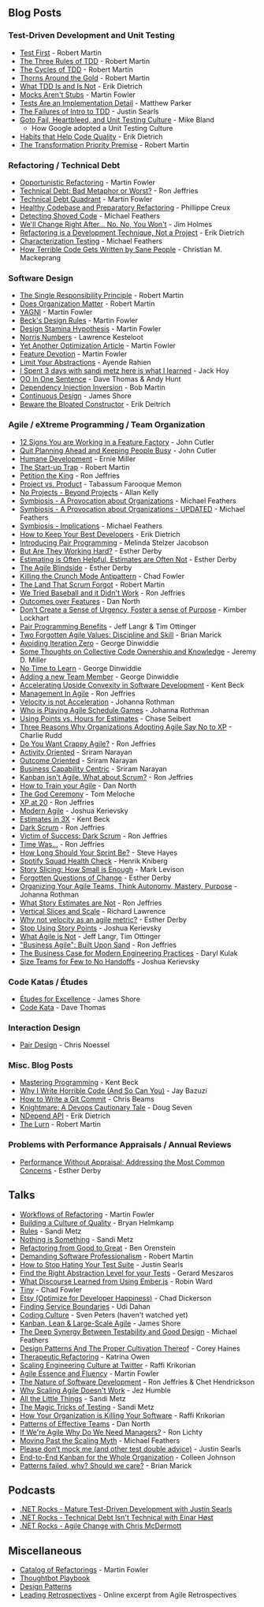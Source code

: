 ## Blog Posts
<a name="#blog-posts"></a>
### Test-Driven Development and Unit Testing

* [Test First](https://blog.8thlight.com/uncle-bob/2013/09/23/Test-first.html) - Robert Martin
* [The Three Rules of TDD](http://butunclebob.com/ArticleS.UncleBob.TheThreeRulesOfTdd) - Robert Martin
* [The Cycles of TDD](http://blog.cleancoder.com/uncle-bob/2014/12/17/TheCyclesOfTDD.html) - Robert Martin
* [Thorns Around the Gold](http://blog.cleancoder.com/uncle-bob/2014/11/19/GoingForTheGold.html) - Robert Martin
* [What TDD Is and Is Not](http://www.daedtech.com/what-tdd-is-and-is-not) - Erik Dietrich
* [Mocks Aren't Stubs](http://martinfowler.com/articles/mocksArentStubs.html) - Martin Fowler
* [Tests Are an Implementation Detail](https://content.pivotal.io/blog/tests-are-an-implementation-detail) - Matthew Parker
* [The Failures of Intro to TDD](http://blog.testdouble.com/posts/2014-01-25-the-failures-of-intro-to-tdd.html) - Justin Searls
* [Goto Fail, Heartbleed, and Unit Testing Culture](http://martinfowler.com/articles/testing-culture.html) - Mike Bland 
  * How Google adopted a Unit Testing Culture
* [Habits that Help Code Quality](http://www.daedtech.com/habits-that-help-code-quality/) - Erik Dietrich
* [The Transformation Priority Premise](https://8thlight.com/blog/uncle-bob/2013/05/27/TheTransformationPriorityPremise.html) - Robert Martin

### Refactoring / Technical Debt

* [Opportunistic Refactoring](http://martinfowler.com/bliki/OpportunisticRefactoring.html) - Martin Fowler
* [Technical Debt: Bad Metaphor or Worst?](http://ronjeffries.com/articles/015-11/tech-debt/) - Ron Jeffries
* [Technical Debt Quadrant](http://martinfowler.com/bliki/TechnicalDebtQuadrant.html) - Martin Fowler
* [Healthy Codebase and Preparatory Refactoring](http://brewhouse.io/blog/2014/11/10/healthy-codebase-and-preparatory-refactoring.html) - Phillippe Creux
* [Detecting Shoved Code](https://michaelfeathers.silvrback.com/detecting-shoved-code) - Michael Feathers
* [We'll Change Right After... No. No, You Won't](http://frazzleddad.blogspot.com/2016/05/well-change-right-after-no-no-you-wont.html) - Jim Holmes
* [Refactoring is a Development Technique, Not a Project](https://blog.ndepend.com/refactoring-is-a-development-technique-not-a-project/) - Erik Dietrich
* [Characterization Testing](https://michaelfeathers.silvrback.com/characterization-testing) - Michael Feathers
* [How Terrible Code Gets Written by Sane People](https://ponyfoo.com/articles/terrible-code-sane-people) - Christian M. Mackeprang

### Software Design

* [The Single Responsibility Principle](https://blog.8thlight.com/uncle-bob/2014/05/08/SingleReponsibilityPrinciple.html) - Robert Martin
* [Does Organization Matter](http://blog.cleancoder.com/uncle-bob/2015/04/15/DoesOrganizationMatter.html) - Robert Martin
* [YAGNI](http://martinfowler.com/bliki/Yagni.html) - Martin Fowler
* [Beck's Design Rules](http://martinfowler.com/bliki/BeckDesignRules.html) - Martin Fowler
* [Design Stamina Hypothesis](http://martinfowler.com/bliki/DesignStaminaHypothesis.html) - Martin Fowler
* [Norris Numbers](http://www.teamten.com/lawrence/writings/norris-numbers.html) - Lawrence Kesteloot
* [Yet Another Optimization Article](http://martinfowler.com/ieeeSoftware/yetOptimization.pdf) - Martin Fowler
* [Feature Devotion](http://martinfowler.com/bliki/FeatureDevotion.html) - Martin Fowler
* [Limit Your Abstractions](https://ayende.com/blog/154209/limit-your-abstractions-refactoring-toward-reduced-abstractions) - Ayende Rahien 
* [I Spent 3 days with sandi metz here is what I learned](http://red-badger.com/blog/2014/08/20/i-spent-3-days-with-sandi-metz-heres-what-i-learned/) - Jack Hoy
* [OO In One Sentence](https://media.pragprog.com/articles/may_04_oo1.pdf) - Dave Thomas & Andy Hunt
* [Dependency Injection Inversion](https://sites.google.com/site/unclebobconsultingllc/blogs-by-robert-martin/dependency-injection-inversion) - Bob Martin
* [Continuous Design](http://www.martinfowler.com/ieeeSoftware/continuousDesign.pdf) - James Shore
* [Beware the Bloated Constructor](http://www.daedtech.com/beware-the-bloated-constructor/) - Erik Deitrich


### Agile / eXtreme Programming / Team Organization
<a name="#agile-posts"></a>

* [12 Signs You are Working in a Feature Factory](https://hackernoon.com/12-signs-youre-working-in-a-feature-factory-44a5b938d6a2#.grgum09ux) - John Cutler
* [Quit Planning Ahead and Keeping People Busy](https://medium.com/@johnpcutler/quit-planning-ahead-and-keeping-people-busy-937e74d5a1fb#.1fxwthgx8) - John Cutler
* [Humane Development](https://ernie.io/2014/12/17/humane-development/) - Ernie Miller
* [The Start-up Trap](http://blog.8thlight.com/uncle-bob/2013/03/05/TheStartUpTrap.html) - Robert Martin
* [Petition the King](http://ronjeffries.com/xprog/articles/petitiontheking/) - Ron Jeffries
* [Project vs. Product](https://www.thoughtworks.com/insights/blog/project-vs-product) - Tabassum Farooque Memon
* [No Projects - Beyond Projects](https://www.infoq.com/articles/kelly-beyond-projects) - Allan Kelly
* [Symbiosis - A Provocation about Organizations](https://drive.google.com/file/d/0B8ZX1RoWHuiJRnppcERLNjdSV00/view) - Michael Feathers
* [Symbiosis - A Provocation about Organizations - UPDATED](http://www.r7krecon.com/#!provocation/gfqa5) - Michael Feathers
* [Symbiosis - Implications](http://www.r7krecon.com/#!implications/t2tbw) - Michael Feathers
* [How to Keep Your Best Developers](http://www.daedtech.com/how-to-keep-your-best-programmers) - Erik Dietrich
* [Introducing Pair Programming](http://www.infoq.com/articles/introducing-pair-programming) - Melinda Stelzer Jacobson
* [But Are They Working Hard?](http://www.estherderby.com/2012/02/but-are-they-working-hard.html) - Esther Derby
* [Estimating is Often Helpful, Estimates are Often Not](http://www.estherderby.com/2012/03/estimating-is-often-helpful-estimates-are-often-not.html) - Esther Derby
* [The Agile Blindside](http://www.estherderby.com/2011/05/the-agile-blindside.html) - Esther Derby
* [Killing the Crunch Mode Antipattern](http://chadfowler.com/2014/01/22/the-crunch-mode-antipattern.html) - Chad Fowler
* [The Land That Scrum Forgot](https://www.scrumalliance.org/community/articles/2010/december/the-land-that-scrum-forgot) - Robert Martin
* [We Tried Baseball and it Didn't Work](http://ronjeffries.com/xprog/articles/jatbaseball/) - Ron Jeffries
* [Outcomes over Features](http://dannorth.net/2006/10/28/outcomes-over-features-the-fifth-agile-value/) - Dan North
* [Don't Create a Sense of Urgency, Foster a sense of Purpose](https://medium.com/@kimber_lockhart/don-t-create-a-sense-of-urgency-foster-a-sense-of-purpose-724e309ecdb0#.sjfzc3ha0) - Kimber Lockhart
* [Pair Programming Benefits](https://pragprog.com/magazines/2011-07/pair-programming-benefits) - Jeff Langr & Tim Ottinger
* [Two Forgotten Agile Values: Discipline and Skill](http://www.exampler.com/discipline-and-skill.html) - Brian Marick
* [Avoiding Iteration Zero](http://blog.gdinwiddie.com/2011/05/25/avoiding-iteration-zero/) - George Dinwiddie
* [Some Thoughts on Collective Code Ownership and Knowledge](http://jeremydmiller.com/2014/07/13/some-thoughts-on-collective-ownership-and-knowledge/) - Jeremy D. Miller
* [No Time to Learn](http://blog.gdinwiddie.com/2015/03/05/no-time-to-learn/) - George Dinwiddie
* [Adding a new Team Member](http://blog.gdinwiddie.com/2013/03/27/adding-a-new-team-member/) - George Dinwiddie
* [Accelerating Upside Convexity in Software Development](https://www.facebook.com/notes/kent-beck/accelerating-upside-convexity-in-software-development/1134914156541447) - Kent Beck
* [Management In Agile](http://ronjeffries.com/articles/015-12/management/) - Ron Jeffries
* [Velocity is not Acceleration](http://www.jrothman.com/mpd/project-management/2016/05/velocity-is-not-acceleration/) - Johanna Rothman 
* [Who is Playing Agile Schedule Games](http://www.jrothman.com/articles/2012/05/whos-playing-agile-schedule-games/) - Johanna Rothman
* [Using Points vs. Hours for Estimates](https://dzone.com/articles/using-points-vs-hours-for-estimates) - Chase Seibert  
* [Three Reasons Why Organizations Adopting Agile Say No to XP](https://dzone.com/articles/three-reasons-why-organizations-adopting-agile-say) - Charlie Rudd 
* [Do You Want Crappy Agile?](http://ronjeffries.com/articles/016-03/you-want/) - Ron Jeffries
* [Activity Oriented](http://martinfowler.com/bliki/ActivityOriented.html) - Sriram Narayan
* [Outcome Oriented](http://martinfowler.com/bliki/OutcomeOriented.html) - Sriram Narayan
* [Business Capability Centric](http://martinfowler.com/bliki/BusinessCapabilityCentric.html) - Sriram Narayan
* [Kanban isn't Agile. What about Scrum?](http://ronjeffries.com/articles/015-12/agile-or-not/) - Ron Jeffries
* [How to Train your Agile](https://dannorth.net/2016/07/04/how-to-train-your-agile/) - Dan North
* [The God Ceremony](http://tommeloche.com/the-god-ceremony/) - Tom Meloche
* [XP at 20](http://ronjeffries.com/articles/016-0607/xp-at-20/) - Ron Jeffries
* [Modern Agile](https://www.industriallogic.com/blog/modern-agile/) - Joshua Kerievsky
* [Estimates in 3X](https://www.facebook.com/notes/kent-beck/estimates-in-3x/1242012852498243) - Kent Beck
* [Dark Scrum](http://ronjeffries.com/articles/016-09ff/defense/) - Ron Jeffries
* [Victim of Success: Dark Scrum](http://ronjeffries.com/articles/016-09ff/victim/) - Ron Jeffries
* [Time Was...](http://ronjeffries.com/articles/016-09ff/time-was/) - Ron Jeffries
* [How Long Should Your Sprint Be?](https://medium.com/@Steve_Hayes/how-long-should-your-sprint-be-402eba3cf9ae#.3cbg4zhib) - Steve Hayes
* [Spotify Squad Health Check](https://labs.spotify.com/2014/09/16/squad-health-check-model/) - Henrik Kniberg
* [Story Slicing: How Small is Enough](https://agilepainrelief.com/notesfromatooluser/2010/09/story-slicing-how-small-is-enough.html) - Mark Levison
* [Forgotten Questions of Change](http://www.estherderby.com/2016/09/forgotten-questions-of-change.html) - Esther Derby
* [Organizing Your Agile Teams, Think Autonomy, Mastery, Purpose](https://techbeacon.com/how-best-organize-agile-teams-build-around-autonomy-mastery-purpose) - Johanna Rothman
* [What Story Estimates are Not](http://ronjeffries.com/articles/015-jul/what-estimates-are-not/) - Ron Jeffries
* [Vertical Slices and Scale](http://agileforall.com/vertical-slices-and-scale/) - Richard Lawrence
* [Why not velocity as an agile metric?](http://www.estherderby.com/2011/10/why-not-velocity-as-an-agile-metric.html) - Esther Derby
* [Stop Using Story Points](https://www.industriallogic.com/blog/stop-using-story-points/) - Joshua Kerievsky
* [What Agile is Not](https://pragprog.com/magazines/2010-10/what-agile-is-not) - Jeff Langr, Tim Ottinger
* ["Business Agile": Built Upon Sand](http://ronjeffries.com/articles/017-08ff/sand/) - Ron Jeffries 
* [The Business Case for Modern Engineering Practices](https://blog.testdouble.com/posts/2017-08-22-the-business-case-for-modern-engineering-practices) - Daryl Kulak
* [Size Teams for Few to No Handoffs](https://www.linkedin.com/pulse/size-teams-few-handoffs-joshua-kerievsky/) - Joshua Kerievsky

### Code Katas / Études
* [Études for Excellence](http://www.jamesshore.com/Blog/Etudes-for-Excellence.html) - James Shore
* [Code Kata](http://codekata.pragprog.com/) - Dave Thomas

### Interaction Design 
* [Pair Design](http://www.cooper.com/journal/2011/2/pairaphors) - Chris Noessel 

### Misc. Blog Posts
* [Mastering Programming](https://www.prod.facebook.com/notes/kent-beck/mastering-programming/1184427814923414) - Kent Beck
* [Why I Write Horrible Code (And So Can You)](http://jbazuzicode.blogspot.com/2015/01/why-i-write-horrible-code-and-so-can-you.html) - Jay Bazuzi
* [How to Write a Git Commit](http://chris.beams.io/posts/git-commit/) - Chris Beams
* [Knightmare: A Devops Cautionary Tale](http://dougseven.com/2014/04/17/knightmare-a-devops-cautionary-tale/) - Doug Seven
* [NDepend API](https://blog.ndepend.com/code-analysis-statistics-ndepend-api/) - Erik Dietrich
* [The Lurn](http://blog.cleancoder.com/uncle-bob/2016/09/01/TheLurn.html) - Robert Martin

### Problems with Performance Appraisals / Annual Reviews

* [Performance Without Appraisal: Addressing the Most Common Concerns](http://www.estherderby.com/2010/07/performance-without-appraisal-addressing-the-most-common-concerns.html) - Esther Derby

## Talks
<a name="talks"></a>
* [Workflows of Refactoring](https://youtu.be/vqEg37e4Mkw) - Martin Fowler
* [Building a Culture of Quality](https://www.youtube.com/watch?v=Jsi1YTkXwxA) - Bryan Helmkamp
* [Rules](https://www.youtube.com/watch?v=npOGOmkxuio) - Sandi Metz
* [Nothing is Something](https://www.youtube.com/watch?v=29MAL8pJImQ) - Sandi Metz
* [Refactoring from Good to Great](https://www.youtube.com/watch?v=DC-pQPq0acs) - Ben Orenstein
* [Demanding Software Professionalism](https://vimeo.com/56708193) - Robert Martin
* [How to Stop Hating Your Test Suite](https://www.youtube.com/watch?v=VD51AkG8EZw) - Justin Searls
* [Find the Right Abstraction Level for your Tests](http://ustream.tv/recorded/46744750) - Gerard Meszaros
* [What Discourse Learned from Using Ember.js](https://www.youtube.com/watch?v=2s9iOTNl2g0) - Robin Ward
* [Tiny](http://www.infoq.com/presentations/small-iteration-method-team) - Chad Fowler
* [Etsy (Optimize for Developer Happiness)](https://youtu.be/22EECFEk9Xs) - Chad Dickerson
* [Finding Service Boundaries](https://vimeo.com/113515335) - Udi Dahan
* [Coding Culture](http://m.ustream.tv/recorded/61443548?rmalang=en_US) - Sven Peters (haven't watched yet)
* [Kanban, Lean & Large-Scale Agile](https://www.youtube.com/watch?v=Jsi1YTkXwxA) - James Shore
* [The Deep Synergy Between Testability and Good Design](https://www.youtube.com/watch?v=4cVZvoFGJTU) - Michael Feathers
* [Design Patterns And The Proper Cultivation Thereof](https://www.youtube.com/watch?v=vqN3TQgsXzI) - Corey Haines
* [Therapeutic Refactoring](https://youtu.be/KA9i5IGS-oU) - Katrina Owen
* [Scaling Engineering Culture at Twitter](http://www.infoq.com/presentations/twitter-scalability-culture) - Raffi Krikorian 
* [Agile Essence and Fluency](https://www.youtube.com/watch?v=URlnxbaHhTs&feature=youtu.be) - Martin Fowler
* [The Nature of Software Development](https://vimeo.com/128295653) - Ron Jeffries & Chet Hendrickson
* [Why Scaling Agile Doesn't Work](https://youtu.be/2zYxWEZ0gYg) - Jez Humble
* [All the Little Things](https://www.youtube.com/watch?v=8bZh5LMaSmE) - Sandi Metz
* [The Magic Tricks of Testing](https://www.youtube.com/watch?v=URSWYvyc42M) - Sandi Metz
* [How Your Organization is Killing Your Software](https://www.youtube.com/watch?v=9Zqt7UrAXns) - Raffi Krikorian
* [Patterns of Effective Teams](https://www.youtube.com/watch?v=lvs7VEsQzKY) - Dan North
* [If We're Agile Why Do We Need Managers?](http://www.synerzip.com/webinar/if-were-agile-why-do-we-need-managers-march-17-2016/) - Ron Lichty
* [Moving Past the Scaling Myth](https://www.youtube.com/watch?v=MgbmGQVa4wc&feature=youtu.be) - Michael Feathers
* [Please don’t mock me (and other test double advice)](https://vimeo.com/257056050) - Justin Searls
* [End-to-End Kanban for the Whole Organization](https://youtu.be/jD_jgP_K68A?t=309) - Colleen Johnson
* [Patterns failed, why? Should we care?](https://www.deconstructconf.com/2017/brian-marick-patterns-failed-why-should-we-care) - Brian Marick

## Podcasts
<a name="podcasts"></a>
* [.NET Rocks - Mature Test-Driven Development with Justin Searls](https://www.dotnetrocks.com/?show=1207)
* [.NET Rocks - Technical Debt Isn't Technical with Einar H&oslash;st](https://www.dotnetrocks.com/?show=1235)
* [.NET Rocks - Agile Change with Chris McDermott](https://www.dotnetrocks.com/?show=1260)

## Miscellaneous
<a name="misc"></a>
* [Catalog of Refactorings](http://refactoring.com/catalog/) - Martin Fowler
* [Thoughtbot Playbook](http://playbook.thoughtbot.com/) 
* [Design Patterns](https://sourcemaking.com/design_patterns) 
* [Leading Retrospectives](https://media.pragprog.com/titles/dlret/Leading.pdf) - Online excerpt from Agile Retrospectives


